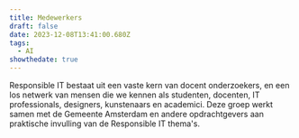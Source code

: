 ```yaml
---
title: Medewerkers
draft: false
date: 2023-12-08T13:41:00.680Z
tags:
  - AI
showthedate: true
---
```


Responsible IT bestaat uit een vaste kern van docent onderzoekers, en een los netwerk van mensen die we kennen als studenten, docenten, IT professionals, designers, kunstenaars en academici. Deze groep werkt samen met de Gemeente Amsterdam en andere opdrachtgevers aan praktische invulling van de Responsible IT thema's. 


